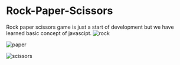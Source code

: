 # Rock-Paper-Scissors
Rock paper scissors game is just a start of development but we have learned basic concept of javascipt.
![rock](https://github.com/user-attachments/assets/073b81ca-2a66-463c-b7bc-661c49ecc215)

![paper](https://github.com/user-attachments/assets/04ddb9d5-2f01-46c6-9eef-895ef9ebb219)


![scissors](https://github.com/user-attachments/assets/4cd75a6e-f248-4dc8-8de0-fccd498fb217)
